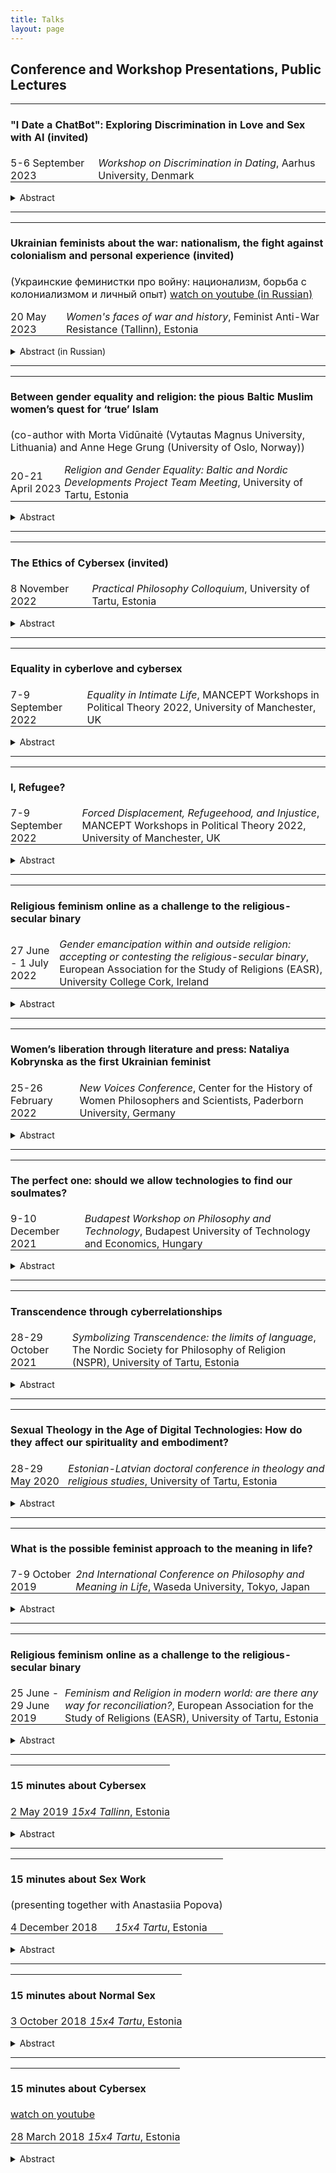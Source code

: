 ```yaml
---
title: Talks
layout: page
---
```


<h2>Conference and Workshop Presentations, Public Lectures</h2>

<table style="border-collapse: collapse; width: 100%;">
  <tr>
    <td style="border: none; padding: 0px; text-align: left;" colspan="2"><h4><b>"I Date a ChatBot": Exploring Discrimination in Love and Sex with AI (invited)</b></h4></td>
  </tr>
  <tr>
    <td style="border: none; padding: 0; text-align: left;">5-6 September 2023</td>
    <td style="border: none; padding: 0 0 0 5px; text-align: left;"><i>Workshop on Discrimination in Dating</i>, Aarhus University, Denmark</td>
  </tr>
</table>
<p><details>
  <summary>Abstract</summary>
  <p>The fast development and expansion of AI chatbots, such as the most discussed one nowadays, ChatGTP, has already affected the romantic and sexual sphere, and their influence will only rise in the future. This paper broadly explores discrimination in romantic and sexual relationships with AI: whether and how romantic and sexual relationships with chatbots, robots, and other artificial partners can diminish or enhance discrimination.
Since using chatbots, AI has shown racist, sexist, and discriminatory behavior, and there is plenty of research on this topic. They have demonstrated that AI is not racist itself; it only reflects human prejudices and stereotypes that it learns from the data (Wolf etc., 2017; Howard, Borenstein, 2018; Kong, 2022). Thus, there is a way to fix it by giving him inclusive and non-discriminatory data that will not further reinforce societal stereotypes and might even help against discrimination. Applying this to romantic and sexual relationships, does it mean that AI can be an ideal partner that never discriminates? In my talk, I will explore this possibility and argue that AI could be such a perfect partner. I will also discuss how it will change the dating culture and the possible increase of discrimination in love and sex by having such an "artificial" opportunity. With my paper, I hope to bring a technological aspect to the discussion of discrimination in dating and encourage further research on human-robot relationships. 
</p>
</details>
</p>
<hr>
<table style="border-collapse: collapse; width: 100%;">
  <tr>
    <td style="border: none; padding: 0px; text-align: left;" colspan="2"><h4><b>Ukrainian feminists about the war: nationalism, the fight against colonialism and personal experience (invited)</b></h4><p>(Украинские феминистки про войну: национализм, борьба с колониализмом и личный опыт) <a href="https://youtu.be/y7vTZzGf-Ws?si=HwFUl4AJrJoeZIFN">watch on youtube (in Russian)</a></p></td>
  </tr>
  <tr>
    <td style="border: none; padding: 0 5px 0 0; text-align: left;">20 May 2023</td>
    <td style="border: none; padding: 0 5px 0 0; text-align: left;"><i>Women's faces of war and history</i>, Feminist Anti-War Resistance (Tallinn), Estonia</td>
  </tr>
</table>
<p><details>
  <summary>Abstract (in Russian)</summary>
  <p>С самого начала феминистского движения женщины в разных странах выступали против войн. Какова история и в чем особенности женского антивоенного протеста в разных странах? И что говорят современные украинские феминистки про войну? Обсудим, почему в Украине феминизм тесно связан с национализмом, и как это помогает бороться против колониальной политики России. 
</p>
</details>
</p>
<hr>
<table style="border-collapse: collapse; width: 100%;">
  <tr>
    <td style="border: none; padding: 0px; text-align: left;" colspan="2"><h4><b>Between gender equality and religion: the pious Baltic Muslim women’s quest for ‘true’ Islam</b></h4><p>(co-author with Morta Vidūnaitė (Vytautas Magnus University, Lithuania) and Anne Hege Grung (University of Oslo, Norway))</p></td>
  </tr>
  <tr>
    <td style="border: none; padding: 0; text-align: left;">20-21 April 2023</td>
    <td style="border: none; padding: 0 0 0 5px; text-align: left;"><i>Religion and Gender Equality: Baltic and Nordic Developments Project Team Meeting</i>, University of Tartu, Estonia</td>
  </tr>
</table>
<p><details>
  <summary>Abstract</summary>
  <p>This chapter explores how Lithuanian, Latvian, and Estonian women who self-identify as practicing Muslims understand and negotiate gender equality through their search for “true” Islam, which they believe is a right, just, and good religion for women, also morally better than certain cultural practices or a mixture of Islam and culture. It shows that the “true” Islam serves these women as a code of conduct regarding the aspects of life-related to gender equality, such as divorce, virginity, contraception, artificial insemination, abortion, sexual education, violence against women, LGBTQ+ rights, gender, and the female role in the family and the workplace. Female attitudes towards gender equality and understanding of “true” Islam fall into the relative theoretical categories of “traditional,” “pragmatic,” and “post-traditional”, spired by the categories of Inglehart and Welzel (2005). Despite these overarching trends, the research reveals that pious Baltic Muslim women do not fit into clear traditional, pragmatic, or post-traditional patterns; their individual attitudes are diverse, which is reflective of the attitudes of Muslim women living in other non-Muslim societies. However, the chapter also aims to point out the uniqueness of Baltic Muslim women’s narratives, as determined by historical and cultural context. 
</p>
</details>
</p>
<hr>
<table style="border-collapse: collapse; width: 100%;">
  <tr>
    <td style="border: none; padding: 0px; text-align: left;" colspan="2"><h4><b>The Ethics of Cybersex (invited)</b></h4></td>
  </tr>
  <tr>
    <td style="border: none; padding: 0; text-align: left;">8 November 2022</td>
    <td style="border: none; padding: 0 0 0 5px; text-align: left;"><i> Practical Philosophy Colloquium</i>, University of Tartu, Estonia</td>
  </tr>
</table>
<p><details>
  <summary>Abstract</summary>
  <p>The fast development and expansion of digital technologies in every sphere of our everyday life have also affected sex. While in the 90s, the term "cybersex" was used for imagining a bright (or dark) techno future with cyborgs, virtual bodies, and advanced technologies mostly by geeks, nowadays it describes various online sexual activities that a lot of people do (and COVID-19 pandemics has only intensified this by forcing people to move their offline life to the online world including sex). However, despite the fact that
cybersex has become a part of modern everyday life, there is little attention from philosophers on it, and with my presentation (based on my PhD thesis, which I am currently working on), I want to start filling this gap. In my presentation, I will make an overview of becoming more widespread and relevant moral issues surrounding cybersex: online infidelity, cybersex work, cybersexual harassment, cyberrape, etc. I will show how clarifying the definition of cybersex may help in discussing those ethical problems that have been arising with the development of technologies and with more activities going online. Thus, I will argue for the need to build the ethics of cybersex that will consider all those issues, paying attention to the specificity of online relationships.
</p>
</details>
</p>
<hr>
<table style="border-collapse: collapse; width: 100%;">
  <tr>
    <td style="border: none; padding: 0px; text-align: left;" colspan="2"><h4><b>Equality in cyberlove and cybersex</b></h4></td>
  </tr>
  <tr>
    <td style="border: none; padding: 0; text-align: left;"> 7-9 September 2022</td>
    <td style="border: none; padding: 0 0 0 5px; text-align: left;"><i>Equality in Intimate Life</i>, MANCEPT Workshops in Political Theory 2022, University of Manchester, UK</td>
  </tr>
</table>
<p><details>
  <summary>Abstract</summary>
  <p>The fast development and expansion of digital technologies in every sphere of our everyday life have also affected love and sex. In the 90s, terms like "cyberlove" and "cybersex" were used mostly by geeks to imagine a bright (or dark) techno future with
cyborgs, virtual bodies, and advanced technologies, nowadays it describes various online romantic and sexual activities that a lot of people do (and the COVID-19 pandemic has only intensified this by forcing people to move their offline lives to the online world). This paper tries to explore the concept of equality in cyberrelationships broadly: whether the cyberworld enhances or diminishes intimate equality, or whether there is any specific kind of "online equality" that cannot be achievable in offline relationships, etc.</p><p>At its beginning, the cyberworld seemed like a dream paradise where we could be free from our embodied selves and, thus, from all our prejudices about gender, race, age, origin, etc. The functionality of the World Wide Web rather сultivated equality: once you
entered the forum or chat, you had the same set of rights as others, as well as it became much easier (compared to the offline world) to escape unwanted communication – you close the window on your screen. Clearly, such an egalitarian setting has boosted cyberromance and cybersex and their positive perception: for example, feminists noticed that cyberspace enhances women's sexual autonomy by providing them a safe space to study their own sexuality with less level of shame, less control over their bodies and appearances,
and with greater anonymity. But I believe those findings can be extended to all users in cyberspaces: the safety of cyberspace encourages building more intimate and vulnerable relationships. In my paper, I would like to discuss in more detail in what sense the online world promotes equality in our intimate relationships.</p><p>At the same time, with the wider expansion of digital technologies in our everyday lives, we see how they affect our relationships negatively undermining intimacy. This paper will collect all
possible ways how do this and, thus, challenge the positive perception. Additionally, I will focus on discussing the equal status of our online and offline lovers. Namely, I want to answer the question: should we treat our online partners equally to our offline ones? To do this, I will engage in a long-lasting discussion about online infidelity and whether cheating online is as morally bad as cheating offline. With my paper, I hope to bring a technological aspect to the discussion of intimacy and equality and encourage further research on cyberlove and cybersex.</p>
</details>
</p>
<hr>
<table style="border-collapse: collapse; width: 100%;">
  <tr>
    <td style="border: none; padding: 0px; text-align: left;" colspan="2"><h4><b>I, Refugee?</b></h4></td>
  </tr>
  <tr>
    <td style="border: none; padding: 0; text-align: left;"> 7-9 September 2022</td>
    <td style="border: none; padding: 0 0 0 5px; text-align: left;"><i>Forced Displacement, Refugeehood, and Injustice</i>, MANCEPT Workshops in Political Theory 2022, University of Manchester, UK</td>
  </tr>
</table>
<p><details>
  <summary>Abstract</summary>
  <p>In this paper, I would like to research how the current (bad) definitions of internally displaced persons (IDPs)/refugees lead to problems in defining one's own identity and, as a result, (self-)silencing and (self-)neglecting that on its turn lead to the less public and scientific attention and continuing circulating of bad definitions. By doing this, I hope to break this vicious circle and draw attention to this usually under-researched issue that was born from my personal story.</p><p>The starting point for all the discussions on the definition of refugees and IDPs is the definition provided by the 1951 Refugee Convention and its 1967 Protocol. According to them, the main difference between a refugee and an IDP is whether the person who is forced to move has crossed the international border or not: the one who did is defined as a refugee, and the one who stayed in their own country is an IDP. While most of the public and scientific community's attention is on the problems of refugees and those who have crossed the border, the UNHCR itself admits that IDPs are the most vulnerable group among all those who were forced to leave their homes. They name several reasons for that: a) it is harder to deliver humanitarian assistance to areas where they have moved; b) they have to rely on their own government, even if this government is the reason for their displacement; c) they often are already from the vulnerable groups and cannot cross the border because of the lack of money, health issues, age, gender, obligations over family, etc. In addition to these problems, I want to add that IDPs might even struggle with defining themselves as IDPs or using similar terms. It can happen for different reasons: a) the government does not adopt a special legal status for IDPs and, thus, refuses them help and denies their existence; b) the definition of IDP exists in the legal system of the country, but it has problems not covering all personal cases (e.g., I was studying at the university when my region was occupied, therefore, after getting the degree I cannot be qualified as an IDP, according to the existing laws, because I was not living there at the moment of occupation, but nevertheless I cannot come back home); c) displaced people themselves do not want to adopt this identity because they are afraid of persecution, bullying, or simply of its vulnerable/negative connotations. People who cannot even define themselves as a certain group with a specific experience cannot process it and speak up for themselves. In turn, it leads to our less abilities to help them and even knowing about their existence. I do believe that we should look into the identity crisis that forced displacement brings. Following Arendt's writing
on the refugees (1943), the broken identity, the desire to completely vanish from the old one and forget, and, thus, silencing are the issues that we continue to face today, not only within IDPs but also refugees seeking asylum abroad.</p><p> "Very few individuals have the strength to conserve their own integrity if their social, political and legal status is completely confused. Lacking the courage to fight for a change of our social and legal status, we have decided instead, so many of us, to try a change of identity. [...] Whatever we do, whatever we pretend to be, we reveal nothing but our insane desire to be changed, not to be Jews." (Arendt, 1943).</p><p> Broken identity, shameful denial of it, or desperately seeking a completely new one - all those issues need our attention as researchers and become even more entangled with IDPs, which we usually overlook. How do the people who are forced to leave their houses but remain in their country for different reasons name themselves and/or want to be named? How could we name those like me who did not live in their homes when the crisis arose but are unable to come back home and feel that they lost it? How is the concept of home crucial for our identity and what happens with our own identity when we lose home? I hope to research answers to those questions in my full paper.</p>
</details>
</p>
<hr>
<table style="border-collapse: collapse; width: 100%;">
  <tr>
    <td style="border: none; padding: 0px; text-align: left;" colspan="2"><h4><b>Religious feminism online 
as a challenge to the religious-secular binary</b></h4></td>
  </tr>
  <tr>
    <td style="border: none; padding: 0; text-align: left;"> 27 June - 1 July 2022</td>
    <td style="border: none; padding: 0 0 0 5px; text-align: left;"><i>Gender emancipation within and outside religion: accepting or contesting the religious-secular binary</i>, European Association for the Study of Religions (EASR), University College Cork, Ireland</td>
  </tr>
</table>
<p><details>
  <summary>Abstract</summary>
  <p>The fourth-wave feminism is distinguished by its increased use of digital technologies (Cochrane, 2013): various hashtag movements (e.g. #MeToo), the quick growth of online communities, and an active engagement in social media between women with different backgrounds have benefited gender emancipation. Parallelly, theologians have noticed the so-called “Digital Reformation” (Drescher, 2012) and, thus, described different ways ordinary believers share spiritual practices online and how religious institutions adapt to the digital revolution. This talk will analyze both these processes by focusing on religious feminist online communities (e.g. Feminism and Religion blog, WATER community, the LDS women project, etc.) as a possible way to contest the religious-secular binary.
Particularly, I will argue that both secular and religious feminist online communities are sharing much more similarities than differences: they both promote inclusivity and “makes allowance for different identities within a single person” (Heywood, 2006). They give a voice to different women and the possibility to group and discuss in a safe online environment. They also promote education and women's autonomy. Despite the fact that digital technologies create “social bubbles” and, as a result, could make harder a dialogue between religious and secular feminists who could be stuck in their circles, the quick learning from each other and adaptation of tools (e.g. #ChurchToo as a continuation of #MeToo movement) benefits both parties and enhances dialogue. Clearly, there is a need for further more engagement between secular and religious feminists, but I do believe that online communities could be a possible platform in which the opposition between religious and secular will be diminished and, thus, they need more attention from the scholars and feminist activists.</p>
</details>
</p>
<hr>
<table style="border-collapse: collapse; width: 100%;">
  <tr>
    <td style="border: none; padding: 0px; text-align: left;" colspan="2"><h4><b>Women’s liberation through literature and press: 
Nataliya Kobrynska as the first Ukrainian feminist</b></h4></td>
  </tr>
  <tr>
    <td style="border: none; padding: 0; text-align: left;"> 25-26 February 2022</td>
    <td style="border: none; padding: 0 0 0 5px; text-align: left;"><i>New Voices Conference</i>, Center for the History of Women Philosophers and Scientists, Paderborn University, Germany</td>
  </tr>
</table>
<p><details>
  <summary>Abstract</summary>
  <p>My presentation will discuss the life and works of the first Ukrainian feminist writer and activist, Nataliya Kobrynska (1855-1920). Particularly, I will focus on her original idea that literature and organization of the free press oriented on female audiences was the most important task for Ukrainian women's liberation at the end of the 19th century due to the specific condition in which Ukrainian women (mostly, peasants) turned out to be. Following her beliefs, Kobrynska organized the first association of Ukrainian women (called <i>Tovarystvo Rus'kykh Zhinok</i>) in 1884, the main goal of which was to “develop the female spirit through literature because literature was a comprehensive image of the good and bad sides of the social order, its needs, and shortcomings”. She was herself a literature writer who described the women’s position in society (e.g. "Shuminska" (also known as <i>The Spirit of the Times</i>), “For a Piece of Bread”).  Together with her friend Olena Pchilka, she also published the first almanac for women <i>Pershy vinok</i> (The First Garland, 1887), which was a collection of literary and political works. Later, she organized a publishing house <i>Zhinocha Sprava</i> (Women’s Cause) and edited the other three issues of a female almanac named Nasha dolya (Our Fate 1893, 1895, 1896). She was convinced that almanacs oriented on women would raise women’s consciousness and, thus, help them fight their subjugated position in society. In her essays, Kobrynska also emphasized the educational rights of women, as well as the importance of developing patriotism. She believed that women should understand their origin - this helps them better fight against inequalities in their specific situation. She also argued with Clara Zetkin, claiming that socialism will not automatically lead to women's liberation. Even though she supported workers' rights, she believed that women must go their own separate ways. 
</p>
</details>
</p>
<hr>
<table style="border-collapse: collapse; width: 100%;">
  <tr>
    <td style="border: none; padding: 0px; text-align: left;" colspan="2"><h4><b>The perfect one: should we allow technologies to find our soulmates?</b></h4></td>
  </tr>
  <tr>
    <td style="border: none; padding: 0; text-align: left;">9-10 December 2021</td>
    <td style="border: none; padding: 0 0 0 5px; text-align: left;"><i>Budapest Workshop on Philosophy and Technology</i>, Budapest University of Technology and Economics, Hungary</td>
  </tr>
</table>
<p><details>
  <summary>Abstract</summary>
  <p>The idea of soulmates traces back to antiquity: in Plato’s <i>Symposium</i>, Aristophanes tells the myth of androgynes who angered the gods, so Zeus cut each person in two and since that, they are condemned to seek the “other half” to complete themselves. This ancient story can be found in different variations through cultures and time. Unsurprisingly, this narrative is exploited by contemporary technologies (e.g. Tinder, OkCupid, eHarmony, etc.) that promise help in finding a “perfect match”. However, only in fiction this dream becomes fully true: recently, popular television shows started to explore the near future in which advanced technologies are able to find you a soulmate (e.g. Hang the DJ episode (2017) of Black Mirror, Soulmates (2020), The One (2021), etc).</p><p>In my presentation, I want to have a close look at Soulmates, an American science fiction television anthology series, the main theme of which is the imagined technology developed by the company Soul Connex that can determine your soulmate with 100% accuracy. Besides the discussions of the very possibility of creating such technology, I believe that the world presented in Soulmates is an interesting “thought experiment” that specifically shows what role choice and perfection play in the value of love and that there are areas where we do not want algorithms to make choices for us. Contemporary dating apps create a “paradox of choice” (Schwartz, 2004), making us doubt whether our partner is a perfect match and even leading to a rejection mindset (Pronk, Denissen, 2019), so we desire certainty. The Soul Connex test provides it: you know who your soulmate is, and there is no need to seek them anymore. Interestingly, the TV show clearly states this certainty does not guarantee happiness. On the contrary, it creates even more problems: the soulmate-ness of someone compared to other persons is unlikely to make you happier (episode 1). Moreover, your soulmate could die before you meet (episode 5) or turn out to be a morally bad person (episode 6). In episode 4 the main character even makes a conscious choice to build a relationship with his not-soulmate, thus fighting against the determinism of technologies. Soulmates is also arguing with Aristophanes’ myth itself. Episode 3 researches poly-romantic relationships, proving that the idea of the one does not fit all people. The whole television series is riddled with the narrative that the feeling of love makes someone perfect for us, but not the person herself. All television series on this topic teach us to give up the idea of soulmates, but dating apps are still attractive to people partially because of this idea and partially because they use this narrative in their ads (even though it is questionable and also not profitable to make it real). That is why I do believe that we should discuss more why the idea of soulmates is so desirable for us. 
  </p>
</details>
</p>
<hr>
<table style="border-collapse: collapse; width: 100%;">
  <tr>
    <td style="border: none; padding: 0px; text-align: left;" colspan="2"><h4><b>Transcendence through cyberrelationships</b></h4></td>
  </tr>
  <tr>
    <td style="border: none; padding: 0; text-align: left;">28-29 October 2021</td>
    <td style="border: none; padding: 0 0 0 5px; text-align: left;"><i>Symbolizing Transcendence: the limits of language</i>, The Nordic Society for Philosophy of Religion (NSPR), University of Tartu, Estonia</td>
  </tr>
</table>
<p><details>
  <summary>Abstract</summary>
  <p>In her paper “Transcendental Relationships? A Theological Reflection on Cybersex and Cyber-relationships” (2009), theologian Stefanie Knauss argued that there are at least four aspects of cybersex that can enrich our understanding of transcendence: a) the imaginative nature of cybersex, b) the bigger role of the mind compared to the role of the body, c) the different understanding of time and space in cyberworld, and d) the playful component of cybersex. However, twelve years have passed since she did her research and during this period, technologies have developed enormously, as well as our everyday usage of them. I would like to start my presentation by discussing how those four aspects proposed by Knauss can be addressed and nuanced in the contemporary world.
Moreover, I would like to pay attention to the fact that during the last decade, the Internet and technologies have become highly integrated into our everyday lives: there is no more online/offline time (at least in the Western world) - we are connected 24/7, as well as technologies penetrate all spheres of our lives (this can be considered as the way how technologies symbolize transcendence). The COVID pandemic has intensified this even more. Clearly, such pervasion of technologies has changed dramatically the ways we find romantic and sexual partners, as well as the way we fall in love and have sex. However, cyberrelationships have a dual nature: on the one hand, they approach transcendence by giving us more choices (it is much easier than even before to meet a person from a different continent or a person with very specific interests) and more possibilities (you can text, call, see, play through technologies), but on the other hand, technologies disconnect us from each other (create “social bubbles”, make the distinction us/them worse, etc.). I believe that the ways to decrease the negative effects of technology and especially how they influence our relationships could be found in accepting our need for transcendence. Specifically, I argue that our technological progress (especially in technologies that enhance our ways of communication) is driven by our desire to be connected and, thus, be in some way transcendent. I believe that in order to decrease the negative effects, we need to make this more clear.
  </p>
</details>
</p>
<hr>
<table style="border-collapse: collapse; width: 100%;">
  <tr>
    <td style="border: none; padding: 0px; text-align: left;" colspan="2"><h4><b>Sexual Theology in the Age of Digital Technologies: How do they affect our spirituality and embodiment?</b></h4></td>
  </tr>
  <tr>
    <td style="border: none; padding: 0; text-align: left;">28-29 May 2020</td>
    <td style="border: none; padding: 0 0 0 5px; text-align: left;"><i>Estonian-Latvian doctoral conference in theology and religious studies</i>, University of Tartu, Estonia</td>
  </tr>
</table>
<p><details>
  <summary>Abstract</summary>
  <p>In my talk, I will give an overview of the research done on cybersex in theology and religious studies. 
  </p>
</details>
</p>
<hr>
<table style="border-collapse: collapse; width: 100%;">
  <tr>
    <td style="border: none; padding: 0px; text-align: left;" colspan="2"><h4><b>What is the possible feminist approach to the meaning in life?</b></h4></td>
  </tr>
  <tr>
    <td style="border: none; padding: 0; text-align: left;">7-9 October 2019</td>
    <td style="border: none; padding: 0 0 0 5px; text-align: left;"><i>2nd International Conference on Philosophy and Meaning in Life</i>, Waseda University, Tokyo, Japan</td>
  </tr>
</table>
<p><details>
  <summary>Abstract</summary>
  <p>As Martha Nussbaum claimed in her interview, "all feminist theory in the sense is about this question [meaning of life - author's note] because it is started with women who woke up and saw that their lives have been programmed for them by men" (URL: https://youtu.be/dK1IQr6pA7w). In other words, feminist philosophy has started with the question "What is a meaningful life?" and, particularly, "What is a meaningful life for me as a woman?". The answer to it has led to the liberation of women and the political actions taken for the promotion of gender equality that we experience nowadays. However, feminist philosophers have not paid much attention to the question. There is only one book in the field of philosophy of life (Sharp, Hasana; Taylor, Chloë (eds) (2016). Feminist philosophies of life. McGill-Queen's University Press) and only several papers (e.g. Webber, Jonathan (2018). Beauvoir and the Meaning of Life. In The Meaning of Life and the Great Philosophers (eds. Leach and Tartaglia) Routledge) directly addressing this question. I do believe that this situation must be changed, and the feminist approach could bring some interesting contributions that will enrich both feminist philosophy and the philosophy of life. </p><p>In my paper, I will try to analyze how the feminist view on the meaning of life can raise such interesting questions as "Does the meaning of life is gender-specific?". Firstly, I want to discuss how three different philosophical approaches could answer this question: supernaturalism, subjectivism, and objectivism (Metz, Thaddeus (2013). Meaning in Life, Oxford University Press). Secondly, I will analyze why it is so important who is the constructor of the meaning of life and why, if we want to achieve gender equality, the question of the meaning of life must be discussed not only by male philosophers but also by women and what have already some female philosophers have said on this topic (e.g. Beauvoir, Arendt, Nussbaum). Thirdly, I want to discuss how the concept of "the dignity of the body" proposed by Masahiro Morioka (Morioka, Masahiro (2001). Life Studies Approaches to Bioethics: A New Perspective on Brain Death, Feminism, and Disability. Japan: Keiso Shobo) shows the need of feminist approach to the meaning of life. With my paper, I want to bring more attention to the interrelation of the philosophy of life and feminist philosophy and raise some new questions that will need further exploration.
  </p>
</details>
</p>
<hr>
<table style="border-collapse: collapse; width: 100%;">
  <tr>
    <td style="border: none; padding: 0px; text-align: left;" colspan="2"><h4><b>Religious feminism online 
as a challenge to the religious-secular binary</b></h4></td>
  </tr>
  <tr>
    <td style="border: none; padding: 0; text-align: left;"> 25 June - 29 June 2019</td>
    <td style="border: none; padding: 0 0 0 5px; text-align: left;"><i>Feminism and Religion in modern world: are there
any way for reconciliation?</i>, European Association for the Study of Religions (EASR), University of Tartu, Estonia</td>
  </tr>
</table>
<p><details>
  <summary>Abstract</summary>
  <p>The quick development of digital technologies and easy access to any sort of information, together with the fight against gender, racial, and other inequalities, have dramatically changed our relation to religion. From the feminist perspective, many voices criticize religious worldviews as old-fashioned, patriarchal, and gender-biased (Stanton, 1885; De Beauvoir, 1953; Hartmann, 1981; Johnson, 1993, etc.). It seems that the relationships between feminism and religion could be best described as a conflict if we apply Barbour's model of science and religion relations (Barbour, 2000). Digital technologies and popular culture support and even deepen this conflict: religion is portrayed as hostile and patriarchal in popular books and movies (e.g. The Handmaid's Tale), a lot of feminists hold atheist views, the rise of social media and, as a result of it, feminist online activism have shown how religious worldview institutionalize patriarchy through the interpretations of scriptures, religious ceremonies, practices, and the church's organization. It seems that we have a religious crisis in the feminist movement. But are there any ways for the reconciliation between religion and feminism? In my talk, I try to argue that feminism and religion could have a productive dialogue and even integration. Thus, my interest in the investigations in the field of sexual theology, as well as the new interpretations of sacred texts, gave me the opportunity to show that religion does not always mean patriarchy. We can build a feminist theology in which a woman is equal to a man and create accordingly new interpretations of scriptures as well as religious practices. At the same time, we can show women have a right to choose to be religious or not and that religion is perfectly suitable with the feminist worldview and even helps to liberate women.</p>
</details>
</p>
<hr>
<table style="border-collapse: collapse; width: 100%;">
  <tr>
    <td style="border: none; padding: 0px; text-align: left;" colspan="2"><h4><b>15 minutes about Cybersex</b></h4></td>
  </tr>
  <tr>
    <td style="border: none; padding: 0; text-align: left;"> 2 May 2019</td>
    <td style="border: none; padding: 0 0 0 5px; text-align: left;"><i>15x4 Tallinn</i>, Estonia</td>
  </tr>
</table>
<p><details>
  <summary>Abstract</summary>
  <p>In my public lecture, I talk about how modern technologies have changed our definition of sexuality. I explain:
- What is virtual sex?
- What does it mean to have sex through technology?
- And why does virtual sex feel so real?
You will also learn a little more about the philosophy and ethics of sex.</p>
</details>
</p>
<hr>
<table style="border-collapse: collapse; width: 100%;">
  <tr>
    <td style="border: none; padding: 0px; text-align: left;" colspan="2"><h4><b>15 minutes about Sex Work</b></h4><p>(presenting together with Anastasiia Popova)</p></td>
  </tr>
  <tr>
    <td style="border: none; padding: 0; text-align: left;"> 4 December 2018</td>
    <td style="border: none; padding: 0 0 0 5px; text-align: left;"><i>15x4 Tartu</i>, Estonia</td>
  </tr>
</table>
<p><details>
  <summary>Abstract</summary>
  <p>In our public lecture, I speak about what philosophers and feminists say about sex work, while my colleague, Anastasiia, explains this topic from a sociological perspective</p>
</details>
</p>
<hr>
<table style="border-collapse: collapse; width: 100%;">
  <tr>
    <td style="border: none; padding: 0px; text-align: left;" colspan="2"><h4><b>15 minutes about Normal Sex</b></h4></td>
  </tr>
  <tr>
    <td style="border: none; padding: 0; text-align: left;"> 3 October 2018</td>
    <td style="border: none; padding: 0 0 0 5px; text-align: left;"><i>15x4 Tartu</i>, Estonia</td>
  </tr>
</table>
<p><details>
  <summary>Abstract</summary>
  <p>In my public lecture, I explain whether it is possible to define what is normal and perverted sex in the philosophy and ethics of sex.</p>
</details>
</p>
<hr>
<table style="border-collapse: collapse; width: 100%;">
  <tr>
    <td style="border: none; padding: 0px; text-align: left;" colspan="2"><h4><b>15 minutes about Cybersex</b></h4><p><a href="https://youtu.be/V3ApEP55LZU?si=_rs7rhDoDATyimUa">watch on youtube</a></p></td>
  </tr>
  <tr>
    <td style="border: none; padding: 0; text-align: left;"> 28 March 2018</td>
    <td style="border: none; padding: 0 0 0 5px; text-align: left;"><i>15x4 Tartu</i>, Estonia</td>
  </tr>
</table>
<p><details>
  <summary>Abstract</summary>
  <p>In my public lecture, I talk about how modern technologies have changed our definition of sexuality. I explain:
- What is virtual sex?
- What does it mean to have sex through technology?
- And why does virtual sex feel so real?
You will also learn a little more about the philosophy and ethics of sex.</p>
</details>
</p>
